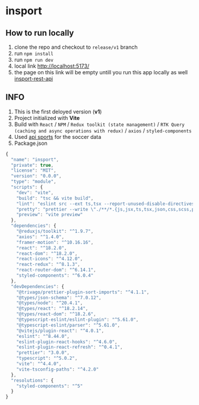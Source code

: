 # insport

## How to run locally
1. clone the repo and checkout to `release/v1` branch
2. run `npm install`
3. run `npm run dev`
4. local link [http://localhost:5173/](http://localhost:5173/)
5. the page on this link will be empty untill you run this app locally as well [insport-rest-api](https://github.com/MerhanMustafov/insport-rest-api)


## INFO

1. This is the first deloyed version (**v1**)
2. Project initialized with **Vite**
3. Build with `React` / `NPM` / `Redux toolkit (state management)` / `RTK Query (caching and async operations with redux)` / `axios` / `styled-components`
4. Used [api sports](https://api-sports.io/) for the soccer data
5.  Package.json 
```typescript
{
  "name": "insport",
  "private": true,
  "license": "MIT",
  "version": "0.0.0",
  "type": "module",
  "scripts": {
    "dev": "vite",
    "build": "tsc && vite build",
    "lint": "eslint src --ext ts,tsx --report-unused-disable-directives --max-warnings 0",
    "pretty": "prettier --write \"./**/*.{js,jsx,ts,tsx,json,css,scss,prettierrc,html,eslintrc}\"",
    "preview": "vite preview"
  },
  "dependencies": {
    "@reduxjs/toolkit": "^1.9.7",
    "axios": "^1.4.0",
    "framer-motion": "^10.16.16",
    "react": "^18.2.0",
    "react-dom": "^18.2.0",
    "react-icons": "^4.12.0",
    "react-redux": "^8.1.3",
    "react-router-dom": "^6.14.1",
    "styled-components": "^6.0.4"
  },
  "devDependencies": {
    "@trivago/prettier-plugin-sort-imports": "^4.1.1",
    "@types/json-schema": "^7.0.12",
    "@types/node": "^20.4.1",
    "@types/react": "^18.2.14",
    "@types/react-dom": "^18.2.6",
    "@typescript-eslint/eslint-plugin": "^5.61.0",
    "@typescript-eslint/parser": "^5.61.0",
    "@vitejs/plugin-react": "^4.0.1",
    "eslint": "^8.44.0",
    "eslint-plugin-react-hooks": "^4.6.0",
    "eslint-plugin-react-refresh": "^0.4.1",
    "prettier": "3.0.0",
    "typescript": "^5.0.2",
    "vite": "^4.4.0",
    "vite-tsconfig-paths": "^4.2.0"
  },
  "resolutions": {
    "styled-components": "^5"
  }
}

```

